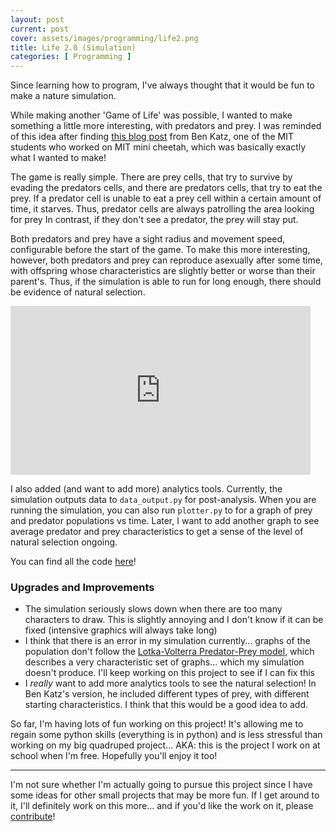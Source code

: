 ```yaml
---
layout: post
current: post
cover: assets/images/programming/life2.png
title: Life 2.0 (Simulation)
categories: [ Programming ]
---
```


Since learning how to program, I've always thought that it would be fun to make a nature simulation. 

While making another 'Game of Life' was possible, I wanted to make something a little more interesting, with predators and prey. I was reminded of this idea after finding [this blog post](https://build-its.blogspot.com/2011/08/predator-prey-simulation.html) from Ben Katz, one of the MIT students who worked on MIT mini cheetah, which was basically exactly what I
wanted to make!

The game is really simple. There are prey cells, that try to survive by evading the predators cells, and there are predators cells, that try to eat the prey. If 
a predator cell is unable to eat a prey cell within a certain amount of time, it starves. Thus, predator cells are always patrolling the area looking for prey 
In contrast, if they don't see a predator, the prey will stay put.

Both predators and prey have a sight radius and movement speed, configurable before the start of the game. To make this more interesting, however, both predators
and prey can reproduce asexually after some time, with offspring whose characteristics are slightly better or worse than their parent's. Thus, if the simulation is 
able to run for long enough, there should be evidence of natural selection. 

<iframe src="https://giphy.com/embed/WSRPiE4g6f1xaGENaO" width="480" height="270" frameBorder="0" class="giphy-embed" allowFullScreen></iframe><p></p>

I also added (and want to add more) analytics tools. Currently, the simulation outputs data to `data_output.py` for post-analysis. When you are running the
simulation, you can also run `plotter.py` to for a graph of prey and predator populations vs time. Later, I want to add another graph to see average predator
and prey characteristics to get a sense of the level of natural selection ongoing.

You can find all the code [here](https://github.com/seanboe/life2)!

### Upgrades and Improvements
- The simulation seriously slows down when there are too many characters to draw. This is slightly annoying and I don't know if it can be fixed (intensive graphics will always take long)
- I think that there is an error in my simulation currently... graphs of the population don't follow the [Lotka-Volterra Predator-Prey model](https://en.wikipedia.org/wiki/Lotka–Volterra_equations), which describes a very characteristic set of graphs... which my simulation doesn't produce. I'll keep working on this project to see if I can fix this
- I _really_ want to add more analytics tools to see the natural selection! In Ben Katz's version, he included different types of prey, with different starting characteristics. I think that this would be a good idea to add. 

So far, I'm having lots of fun working on this project! It's allowing me to regain some python skills (everything is in python) and is less stressful than working on my big quadruped project... AKA: this is the project I work on at school when I'm free. Hopefully you'll enjoy it too!

<hr>

I'm not sure whether I'm actually going to pursue this project since I have some ideas for other small projects that may be more fun. If I get around to it, I'll definitely work on this more... and if you'd like the work on it, please [contribute](https://github.com/seanboe/life2)!
